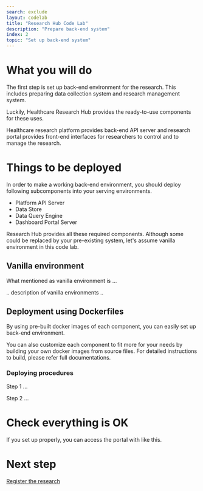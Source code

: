 ```yaml
---
search: exclude
layout: codelab
title: "Research Hub Code Lab"
description: "Prepare back-end system"
index: 2
topic: "Set up back-end system"
---
```


# What you will do

The first step is set up back-end environment for the research.
This includes preparing data collection system and research management system.

Luckily, Healthcare Research Hub provides the ready-to-use components for these uses.

Healthcare research platform provides back-end API server
and research portal provides front-end interfaces for researchers to control and to manage the research. 

# Things to be deployed

In order to make a working back-end environment,
you should deploy following subcomponents into your serving environments.

* Platform API Server
* Data Store
* Data Query Engine
* Dashboard Portal Server

Research Hub provides all these required components.
Although some could be replaced by your pre-existing system,
let's assume vanilla environment in this code lab.

## Vanilla environment

What mentioned as vanilla environment is ...

.. description of vanilla environments ..

## Deployment using Dockerfiles

By using pre-built docker images of each component, you can easily set up back-end environment.

You can also customize each component to fit more for your needs by building your own docker images from source files.
For detailed instructions to build, please refer full documentations.

### Deploying procedures

Step 1 ...

Step 2 ...

# Check everything is OK

If you set up properly, you can access the portal with like this.

# Next step

[Register the research](3-NEWRESEARCH)

